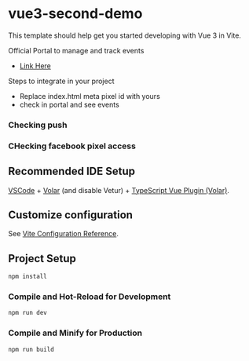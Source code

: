 # vue3-second-demo

This template should help get you started developing with Vue 3 in Vite.

Official Portal to manage and track events
- [Link Here](https://www.facebook.com/events_manager2/list/pixel)

Steps to integrate in your project
- Replace index.html meta pixel id with yours
- check in portal and see events 

### Checking push

### CHecking facebook pixel access

## Recommended IDE Setup

[VSCode](https://code.visualstudio.com/) + [Volar](https://marketplace.visualstudio.com/items?itemName=Vue.volar) (and disable Vetur) + [TypeScript Vue Plugin (Volar)](https://marketplace.visualstudio.com/items?itemName=Vue.vscode-typescript-vue-plugin).

## Customize configuration

See [Vite Configuration Reference](https://vitejs.dev/config/).

## Project Setup

```sh
npm install
```

### Compile and Hot-Reload for Development

```sh
npm run dev
```

### Compile and Minify for Production

```sh
npm run build
```

